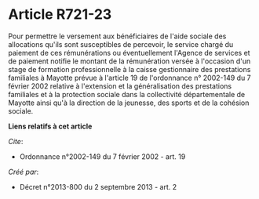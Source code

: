 # Article R721-23

Pour permettre le versement aux bénéficiaires de l'aide sociale des allocations qu'ils sont susceptibles de percevoir, le
service chargé du paiement de ces rémunérations ou éventuellement l'Agence de services et de paiement notifie le montant de
la rémunération versée à l'occasion d'un stage de formation professionnelle à la caisse gestionnaire des prestations
familiales à Mayotte prévue à l'article 19 de l'ordonnance n° 2002-149 du 7 février 2002 relative à l'extension et la
généralisation des prestations familiales et à la protection sociale dans la collectivité départementale de Mayotte ainsi
qu'à la direction de la jeunesse, des sports et de la cohésion sociale.

**Liens relatifs à cet article**

_Cite_:

  - Ordonnance n°2002-149 du 7 février 2002 - art. 19

_Créé par_:

  - Décret n°2013-800 du 2 septembre 2013 - art. 2
